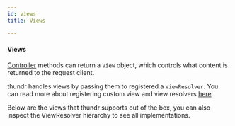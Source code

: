 ```yaml
---
id: views
title: Views

---
```


#### Views

[Controller](modules/thundr/controllers.html) methods can return a `View` object, which controls what content is returned to the request client.

thundr handles views by passing them to registered a `ViewResolver`. You can read more about registering custom view and view resolvers [here](#viewResolver).

Below are the views that thundr supports out of the box, you can also inspect the ViewResolver hierarchy to see all implementations.

